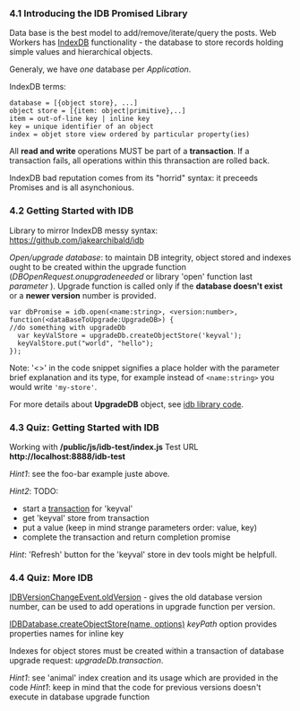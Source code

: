 ﻿### 4.1 Introducing the IDB Promised Library

Data base is the best model to add/remove/iterate/query the posts.
Web Workers has  [IndexDB](https://developer.mozilla.org/en-US/docs/Web/API/IndexedDB_API/) functionality - the database to store records holding simple values and hierarchical objects.

Generaly, we have *one* database per *Application*.

IndexDB terms:

    database = [{object store}, ...]
    object store = [{item: object|primitive},..]
    item = out-of-line key | inline key
    key = unique identifier of an object
    index = objet store view ordered by particular property(ies)

All **read and write** operations MUST be part of a **transaction**. If a transaction fails, all operations within this thransaction are rolled back.

IndexDB bad reputation comes from its "horrid" syntax: it preceeds Promises and is all asynchonious.

### 4.2 Getting Started with IDB

Library to mirror IndexDB messy syntax: https://github.com/jakearchibald/idb

*Open/upgrade database*: to maintain DB integrity, object stored and indexes ought to be created within the upgrade function (*DBOpenRequest.onupgradeneeded* or library 'open' function last *parameter* ).
Upgrade function is called only if the **database doesn't exist** or a **newer version** number is provided.

    var dbPromise = idb.open(<name:string>, <version:number>, function(<dataBaseToUpgrade:UpgradeDB>) {
    //do something with upgradeDb
      var keyValStore = upgradeDb.createObjectStore('keyval');
      keyValStore.put("world", "hello");
    });
Note: '<>' in the code snippet signifies a place holder with the parameter brief explanation and its type, for example instead of `<name:string>` you would write `'my-store'`.

For more details about **UpgradeDB** object, see [idb library code](https://github.com/jakearchibald/idb/blob/97e4e8787079b672edcb05abda4504719e592e19/lib/idb.js#L204).

### 4.3 Quiz: Getting Started with IDB

Working with **/public/js/idb-test/index.js**
Test URL **http://localhost:8888/idb-test**

*Hint1*:  see the foo-bar example juste above.

*Hint2*:  TODO:
 - start a [transaction](https://developer.mozilla.org/en-US/docs/Web/API/IDBDatabase/transaction) for 'keyval'
 - get 'keyval' store from transaction
 - put a value (keep in mind strange parameters order: value, key)
 - complete the transaction and return completion promise

*Hint*:  'Refresh' button for the 'keyval' store in dev tools might be helpfull.

### 4.4 Quiz: More IDB

[IDBVersionChangeEvent.oldVersion](https://developer.mozilla.org/en-US/docs/Web/API/IDBVersionChangeEvent/oldVersion%22DBVersionChangeEvent.oldVersion) - gives the old database version number, can be used to add operations in upgrade function per version.

[IDBDatabase.createObjectStore(name, options)](https://developer.mozilla.org/en-US/docs/Web/API/IDBDatabase/createObjectStore%22IDBDatabase.createObjectStore%22) 
*keyPath* option provides properties names for inline key

Indexes for object stores must be created within a transaction of database upgrade request: *upgradeDb.transaction*.

*Hint1*: see 'animal' index creation and its usage which are provided in the code
*Hint1*:  keep in mind that the code for previous versions doesn't execute in database upgrade function